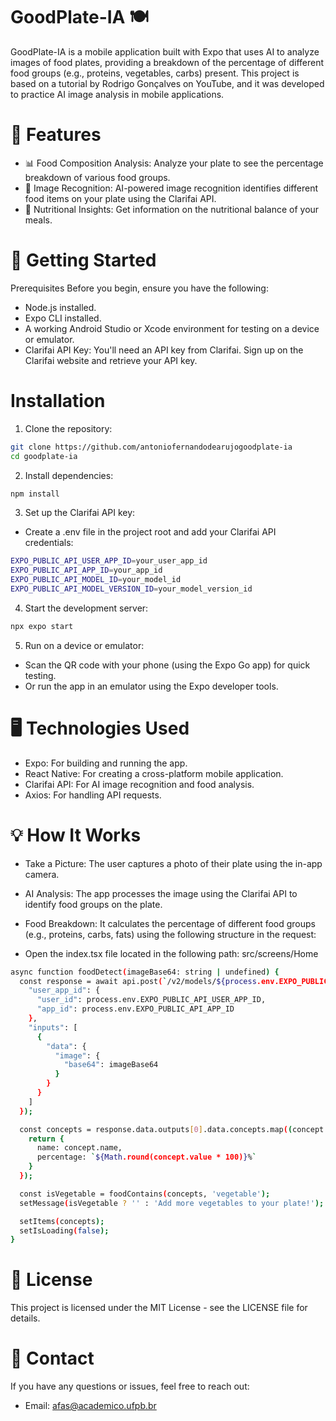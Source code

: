 # GoodPlate-IA 🍽️

GoodPlate-IA is a mobile application built with Expo that uses AI to analyze images of food plates, providing a breakdown of the percentage of different food groups (e.g., proteins, vegetables, carbs) present. This project is based on a tutorial by Rodrigo Gonçalves on YouTube, and it was developed to practice AI image analysis in mobile applications.

# 📱 Features
- 📊 Food Composition Analysis: Analyze your plate to see the percentage breakdown of various food groups.
- 📸 Image Recognition: AI-powered image recognition identifies different food items on your plate using the Clarifai API.
- 🍏 Nutritional Insights: Get information on the nutritional balance of your meals.

# 🚀 Getting Started
Prerequisites
Before you begin, ensure you have the following:

- Node.js installed.
- Expo CLI installed.
- A working Android Studio or Xcode environment for testing on a device or emulator.
- Clarifai API Key: You'll need an API key from Clarifai. Sign up on the Clarifai website and retrieve your API key.

# Installation

1. Clone the repository:
```bash
git clone https://github.com/antoniofernandodearujogoodplate-ia
cd goodplate-ia
```
2. Install dependencies:
```bash
npm install
```
3. Set up the Clarifai API key:
- Create a .env file in the project root and add your Clarifai API credentials:
```bash
EXPO_PUBLIC_API_USER_APP_ID=your_user_app_id
EXPO_PUBLIC_API_APP_ID=your_app_id
EXPO_PUBLIC_API_MODEL_ID=your_model_id
EXPO_PUBLIC_API_MODEL_VERSION_ID=your_model_version_id
```
4. Start the development server:
```bash
npx expo start
```
5. Run on a device or emulator:
- Scan the QR code with your phone (using the Expo Go app) for quick testing.
- Or run the app in an emulator using the Expo developer tools.

# 🖥️ Technologies Used

- Expo: For building and running the app.
- React Native: For creating a cross-platform mobile application.
- Clarifai API: For AI image recognition and food analysis.
- Axios: For handling API requests.

# 💡 How It Works
- Take a Picture: The user captures a photo of their plate using the in-app camera.
- AI Analysis: The app processes the image using the Clarifai API to identify food groups on the plate.
- Food Breakdown: It calculates the percentage of different food groups (e.g., proteins, carbs, fats) using the following structure in the request:

- Open the index.tsx file located in the following path: src/screens/Home
  
```bash
async function foodDetect(imageBase64: string | undefined) {
  const response = await api.post(`/v2/models/${process.env.EXPO_PUBLIC_API_MODEL_ID}/versions/${process.env.EXPO_PUBLIC_API_MODEL_VERSION_ID}/outputs`, {
    "user_app_id": {
      "user_id": process.env.EXPO_PUBLIC_API_USER_APP_ID,
      "app_id": process.env.EXPO_PUBLIC_API_APP_ID
    },
    "inputs": [
      {
        "data": {
          "image": {
            "base64": imageBase64
          }
        }
      }
    ]
  });

  const concepts = response.data.outputs[0].data.concepts.map((concept: any) => {
    return {
      name: concept.name,
      percentage: `${Math.round(concept.value * 100)}%`
    }
  });

  const isVegetable = foodContains(concepts, 'vegetable');
  setMessage(isVegetable ? '' : 'Add more vegetables to your plate!');

  setItems(concepts);
  setIsLoading(false);
}
```

# 🤝 License
This project is licensed under the MIT License - see the LICENSE file for details.

# 📧 Contact
If you have any questions or issues, feel free to reach out:

- Email: afas@academico.ufpb.br

